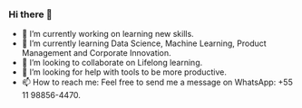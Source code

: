 ### Hi there 👋

- 🔭 I’m currently working on learning new skills.
- 🌱 I’m currently learning Data Science, Machine Learning, Product Management and Corporate Innovation.
- 👯 I’m looking to collaborate on Lifelong learning.
- 🤔 I’m looking for help with tools to be more productive.
- 📫 How to reach me: Feel free to send me a message on WhatsApp: +55 11 98856-4470.

<!--
**AndersonUyekita/AndersonUyekita** is a ✨ _special_ ✨ repository because its `README.md` (this file) appears on your GitHub profile.

Here are some ideas to get you started:

- 🔭 I’m currently working on ...
- 🌱 I’m currently learning ...
- 👯 I’m looking to collaborate on ...
- 🤔 I’m looking for help with ...
- 💬 Ask me about ...
- 📫 How to reach me: ...
- 😄 Pronouns: ...
- ⚡ Fun fact: ...
-->
